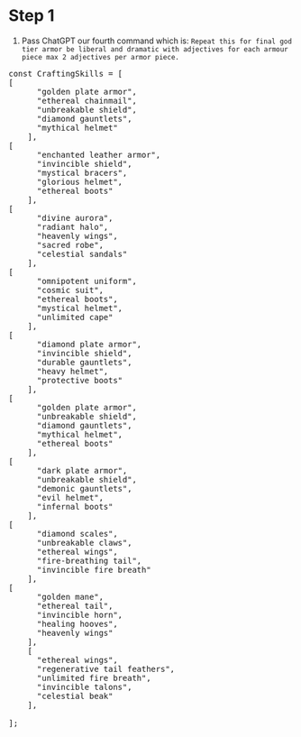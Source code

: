 # Step 1
1) Pass ChatGPT our fourth command which is:  ```Repeat this for final god tier armor be liberal and dramatic with adjectives for each armour piece max 2 adjectives per armor piece.```

<pre>const CraftingSkills = [
[
      "golden plate armor",
      "ethereal chainmail",
      "unbreakable shield",
      "diamond gauntlets",
      "mythical helmet"
    ],
[
      "enchanted leather armor",
      "invincible shield",
      "mystical bracers",
      "glorious helmet",
      "ethereal boots"
    ],
[
      "divine aurora",
      "radiant halo",
      "heavenly wings",
      "sacred robe",
      "celestial sandals"
    ],
[
      "omnipotent uniform",
      "cosmic suit",
      "ethereal boots",
      "mystical helmet",
      "unlimited cape"
    ],
[
      "diamond plate armor",
      "invincible shield",
      "durable gauntlets",
      "heavy helmet",
      "protective boots"
    ],
[
      "golden plate armor",
      "unbreakable shield",
      "diamond gauntlets",
      "mythical helmet",
      "ethereal boots"
    ],
[
      "dark plate armor",
      "unbreakable shield",
      "demonic gauntlets",
      "evil helmet",
      "infernal boots"
    ],
[
      "diamond scales",
      "unbreakable claws",
      "ethereal wings",
      "fire-breathing tail",
      "invincible fire breath"
    ],
[
      "golden mane",
      "ethereal tail",
      "invincible horn",
      "healing hooves",
      "heavenly wings"
    ],
    [
      "ethereal wings",
      "regenerative tail feathers",
      "unlimited fire breath",
      "invincible talons",
      "celestial beak"
    ],

];</pre>
